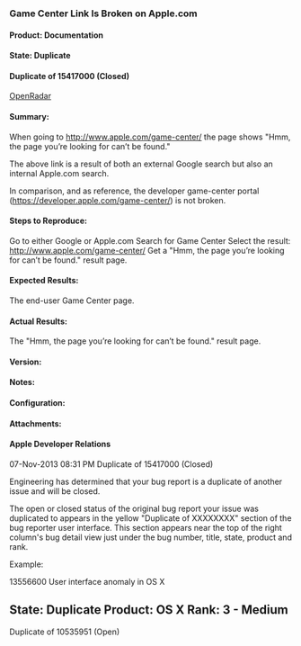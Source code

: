 ### Game Center Link Is Broken on Apple.com

#### Product: Documentation
#### State: Duplicate
#### Duplicate of 15417000 (Closed)
[OpenRadar](http://openradar.appspot.com/radar?id=5788742962905088)

#### Summary:
When going to http://www.apple.com/game-center/ the page shows "Hmm, the page you’re looking for can’t be found."

The above link is a result of both an external Google search but also an internal Apple.com search.

In comparison, and as reference, the developer game-center portal (https://developer.apple.com/game-center/) is not broken.

#### Steps to Reproduce:
Go to either Google or Apple.com
Search for Game Center
Select the result: http://www.apple.com/game-center/
Get a "Hmm, the page you’re looking for can’t be found." result page.

#### Expected Results:
The end-user Game Center page.

#### Actual Results:
The "Hmm, the page you’re looking for can’t be found." result page.

#### Version:


#### Notes:


#### Configuration:


#### Attachments:

#### Apple Developer Relations
07-Nov-2013 08:31 PM
Duplicate of 15417000 (Closed)

Engineering has determined that your bug report is a duplicate of another issue and will be closed. 

The open or closed status of the original bug report your issue was duplicated to appears in the yellow "Duplicate of XXXXXXXX" section of the bug reporter user interface. This section appears near the top of the right column's bug detail view just under the bug number, title, state, product and rank.

Example:

13556600 User interface anomaly in OS X
                  
State: Duplicate                   Product: OS X
Rank: 3 - Medium
---------------------------------------------------------------
Duplicate of 10535951 (Open)